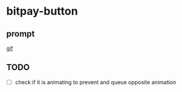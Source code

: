 # bitpay-button

## prompt
[gif](images/bitpay-css-challenge_480.gif)

## TODO
- [ ] check if it is animating to prevent and queue opposite animation

